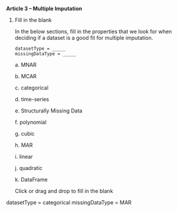 **Article 3 – Multiple Imputation**

1.  Fill in the blank

    In the below sections, fill in the properties that we look for when deciding if a dataset is a good fit for multiple imputation.

        datasetType = _____
        missingDataType = _____

    a.  MNAR
    
    b.  MCAR
    
    c.  categorical
    
    d.  time-series
    
    e.  Structurally Missing Data
    
    f.  polynomial
    
    g.  cubic
    
    h.  MAR
    
    i.  linear
    
    j.  quadratic
    
    k.  DataFrame

    Click or drag and drop to fill in the blank

datasetType = categorical
missingDataType = MAR
